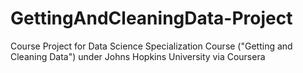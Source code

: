 # GettingAndCleaningData-Project
Course Project for Data Science Specialization Course ("Getting and Cleaning Data") under Johns Hopkins University via Coursera
